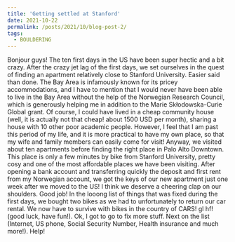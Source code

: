 ```yaml
---
title: 'Getting settled at Stanford'
date: 2021-10-22
permalink: /posts/2021/10/blog-post-2/
tags:
  - BOULDERING
---
```


Bonjour guys! The ten first days in the US have been super hectic and a bit crazy. After the crazy jet lag of the first days, we set ourselves in the quest of finding an apartment relatively close to Stanford University. Easier said than done. The Bay Area is infamously known for its pricey accommodations, and I have to mention that I would never have been able to live in the Bay Area without the help of the Norwegian Research Council, which is generously helping me in addition to the Marie Skłodowska-Curie Global grant. Of course, I could have lived in a cheap community house (well, it is actually not that cheap! about 1500 USD per month), sharing a house with 10 other poor academic people. However, I feel that I am past this period of my life, and it is more practical to have my own place, so that my wife and family members can easily come for visit! Anyway, we visited about ten apartments before finding the right place in Palo Alto Downtown. This place is only a few minutes by bike from Stanford University, pretty cosy and one of the most affordable places we have been visiting. After opening a bank account and transferring quickly the deposit and first rent from my Norwegian account, we got the keys of our new apartment just one week after we moved to the US! I think we deserve a cheering clap on our shoulders. Good job! In the looong list of things that was fixed during the first days, we bought two bikes as we had to unfortunately to return our car rental. We now have to survive with bikes in the country of CARS! gl hf! (good luck, have fun!).  Ok, I got to go to fix more stuff. Next on the list (Internet, US phone, Social Security Number, Health insurance and much more!). Help! 




